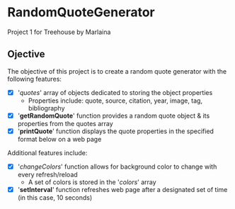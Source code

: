 # RandomQuoteGenerator

Project 1 for Treehouse
by Marlaina

## Ojective

The objective of this project is to create a random quote generator with the following features:

- [x] '_quotes_' array of objects dedicated to storing the object properties
  - Properties include: quote, source, citation, year, image, tag, bibliography
- [x] '**getRandomQuote**' function provides a random quote object & its properties from the quotes array
- [x] '**printQuote**' function displays the quote properties in the specified format below on a web page

Additional features include:

- [x] '_changeColors_' function allows for background color to change with every refresh/reload
  - A set of colors is stored in the '_colors_' array
- [x] '**setInterval**' function refreshes web page after a designated set of time (in this case, 10 seconds)
